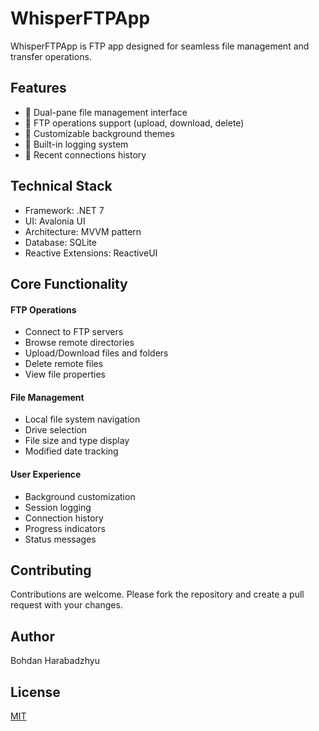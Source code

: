 # WhisperFTPApp
WhisperFTPApp is FTP app designed for seamless file management and transfer operations.

## Features
- 📁 Dual-pane file management interface
- 🔄 FTP operations support (upload, download, delete)
- 🎨 Customizable background themes
- 📝 Built-in logging system
- 💾 Recent connections history

## Technical Stack
- Framework: .NET 7
- UI: Avalonia UI
- Architecture: MVVM pattern
- Database: SQLite
- Reactive Extensions: ReactiveUI

## Core Functionality

####  FTP Operations
- Connect to FTP servers
- Browse remote directories
- Upload/Download files and folders
- Delete remote files
- View file properties

####  File Management
- Local file system navigation
- Drive selection
- File size and type display
- Modified date tracking

####  User Experience
- Background customization
- Session logging
- Connection history
- Progress indicators
- Status messages

## Contributing

Contributions are welcome. Please fork the repository and create a pull request with your changes.

## Author

Bohdan Harabadzhyu

## License

[MIT](https://choosealicense.com/licenses/mit/)